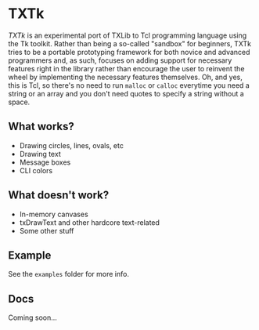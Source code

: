 # TXTk
*TXTk* is an experimental port of TXLib to Tcl programming language using the Tk toolkit. Rather than being a so-called "sandbox" for beginners, TXTk tries to be a portable prototyping framework for both novice and advanced programmers and, as such, focuses on adding support for necessary features right in the library rather than encourage the user to reinvent the wheel by implementing the necessary features themselves. Oh, and yes, this is Tcl, so there's no need to run ``malloc`` or ``calloc`` everytime you need a string or an array and you don't need quotes to specify a string without a space. 

## What works?
- Drawing circles, lines, ovals, etc
- Drawing text
- Message boxes
- CLI colors

## What doesn't work?
- In-memory canvases
- txDrawText and other hardcore text-related
- Some other stuff

## Example
See the ``examples`` folder for more info.

## Docs
Coming soon...


